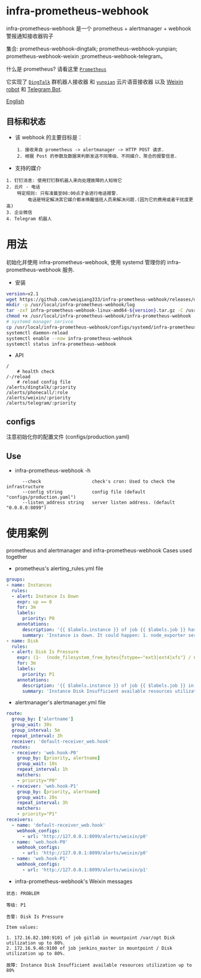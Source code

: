 # infra-prometheus-webhook

infra-prometheus-webhook 是一个 prometheus + alertmanager + webhook 警报通知接收器钩子

集合: prometheus-webhook-dingtalk; prometheus-webhook-yunpian; prometheus-webhook-weixin ;prometheus-webhook-telegram。

什么是 prometheus? 请看这里 [`Prometheus`](https://prometheus.io/docs/introduction/overview/#what-is-prometheus)

它实现了 [`DingTalk`](https://open-doc.dingtalk.com/microapp/serverapi2/qf2nxq) 群机器人接收器
和 [`yunpian`](https://github.com/yunpian/yunpian-go-sdk) 云片语音接收器
以及 [Weixin robot](https://developer.work.weixin.qq.com/document/path/91770)
和 [Telegram Bot](https://core.telegram.org/bots/api).

[English](README.md)

## 目标和状态
- 该 webhook 的主要目标是：
```text
    1. 接收来自 prometheus -> alertmanager -> HTTP POST 请求.
    2. 根据 Post 的参数及数据来判断发送不同等级、不同媒介、聚合的报警信息.
```
- 支持的媒介
```text
1. 钉钉消息: 使用钉钉群机器人来向处理故障的人知晓它
2. 云片 - 电话
    特定规则: 只有凌晨至08:00点才会进行电话报警. 
        电话是特定解决其它媒介都未唤醒值班人员来解决问题.(因为它的费用或者干扰度更高)
3. 企业微信
4. Telegram 机器人
```

# 用法

初始化并使用 infra-prometheus-webhook, 
使用 systemd 管理你的 infra-prometheus-webhook 服务.

- 安装
```bash
version=v2.1
wget https://github.com/weiqiang333/infra-prometheus-webhook/releases/download/${version}/infra-prometheus-webhook-linux-amd64-${version}.tar.gz
mkdir -p /usr/local/infra-prometheus-webhook/log
tar -zxf infra-prometheus-webhook-linux-amd64-${version}.tar.gz -C /usr/local/infra-prometheus-webhook
chmod +x /usr/local/infra-prometheus-webhook/infra-prometheus-webhook
# systemd manager serivce
cp /usr/local/infra-prometheus-webhook/configs/systemd/infra-prometheus-webhook.service /etc/systemd/system/
systemctl daemon-reload
systemctl enable --now infra-prometheus-webhook
systemctl status infra-prometheus-webhook
```
- API
```text
/
    # health check
/-/reload
    # reload config file
/alerts/dingtalk/:priority
/alerts/phonecall/:role
/alerts/weixin/:priority
/alerts/telegram/:priority
```

## configs
注意初始化你的配置文件 (configs/production.yaml)


## Use

- infra-prometheus-webhook -h
```
      --check                   check's cron: Used to check the infrastructure
      --config string           config file (default "configs/production.yaml")
      --listen_address string   server listen address. (default "0.0.0.0:8099")
```

# 使用案例
prometheus and alertmanager and infra-prometheus-webhook Cases used together
- prometheus's alerting_rules.yml file
```yaml
groups:
- name: Instances
  rules:
  - alert: Instance Is Down
    expr: up == 0
    for: 3m
    labels:
      priority: P0
    annotations:
      description: '{{ $labels.instance }} of job {{ $labels.job }} has been down for more than 3 minutes.'
      summary: 'Instance is down. It could happen: 1. node_exporter service run is failed; 2. A critical error has occurred on the Instance, cause instance is down;'
- name: Disk
  rules:
  - alert: Disk Is Pressure
    expr: (1-  (node_filesystem_free_bytes{fstype=~"ext3|ext4|xfs"} / node_filesystem_size_bytes{fstype=~"ext3|ext4|xfs"}) ) * 100 > 80
    for: 3m
    labels:
      priority: P1
    annotations:
      description: '{{ $labels.instance }} of job {{ $labels.job }} in mountpoint {{ $labels.mountpoint }} Disk utilization up to 80%.'
      summary: 'Instance Disk Insufficient available resources utilization up to 80%'
```

- alertmanager's alertmanager.yml file
```yaml
route:
  group_by: ['alertname']
  group_wait: 30s
  group_interval: 5m
  repeat_interval: 3h
  receiver: 'default-receiver_web.hook'
  routes:
  - receiver: 'web.hook-P0'
    group_by: [priority, alertname]
    group_wait: 10s
    repeat_interval: 1h
    matchers:
    - priority="P0"
  - receiver: 'web.hook-P1'
    group_by: [priority, alertname]
    group_wait: 20s
    repeat_interval: 3h
    matchers:
    - priority="P1"
receivers:
  - name: 'default-receiver_web.hook'
    webhook_configs:
      - url: 'http://127.0.0.1:8099/alerts/weixin/p0'
  - name: 'web.hook-P0'
    webhook_configs:
      - url: 'http://127.0.0.1:8099/alerts/weixin/p0'
  - name: 'web.hook-P1'
    webhook_configs:
      - url: 'http://127.0.0.1:8099/alerts/weixin/p1'
```
- infra-prometheus-webhook's Weixin messages
```text
状态: PROBLEM

等级: P1

告警: Disk Is Pressure

Item values: 

1. 172.16.82.100:9101 of job gitlab in mountpoint /var/opt Disk utilization up to 80%.
2. 172.16.9.46:9100 of job jenkins_master in mountpoint / Disk utilization up to 80%.

故障: Instance Disk Insufficient available resources utilization up to 80%
```
